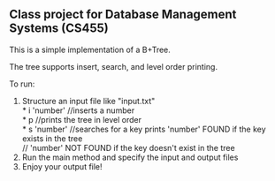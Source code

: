 Class project for Database Management Systems (CS455)
------------------------------------------------------

This is a simple implementation of a B+Tree.

The tree supports insert, search, and level order printing.

To run:  
1. Structure an input file like "input.txt"  
       * i 'number' //inserts a number  
       * p          //prints the tree in level order  
       * s 'number' //searches for a key prints 'number' FOUND if the key exists in the tree  
                         // 'number' NOT FOUND if the key doesn't exist in the tree  
2. Run the main method and specify the input and output files  
3. Enjoy your output file!  

